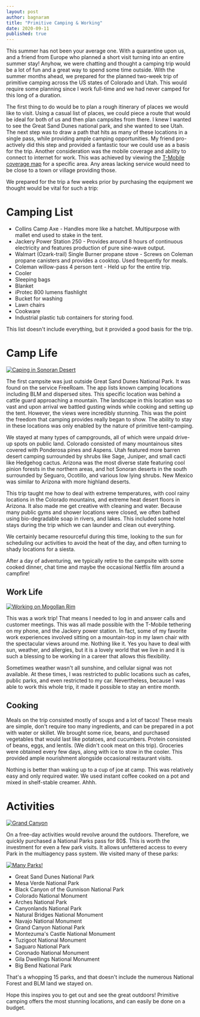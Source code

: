 ```yaml
---
layout: post
author: bagnaram
title: "Primitive Camping & Working"
date: 2020-09-11
published: true
---
```


This summer has not been your average one. With a quarantine upon us, and a 
friend from Europe who planned a short visit turning into an entire summer stay!
Anyhow, we were chatting and thought a camping trip would be a lot of fun and a
great way to spend some time outside. With the summer months ahead, we prepared
for the planned two-week trip of primitive camping across the US states of
Colorado and Utah. This would require some planning since I work full-time and
we had never camped for this long of a duration.

The first thing to do would be to plan a rough itinerary of places we would like
to visit. Using a casual list of places, we could piece a route that would be
ideal for both of us and then plan campsites from there. I knew I wanted to see
the Great Sand Dunes national park, and she wanted to see Utah. The next step
was to draw a path that hits as many of these locations in a single pass, while
providing ample camping opportunities. My friend pro-actively did this step and
provided a fantastic tour we could use as a basis for the trip. Another
consideration was the mobile coverage and ability to connect to internet for
work. This was achieved by viewing the [T-Mobile coverage
map](https://www.t-mobile.com/coverage/coverage-map) for a specific area. Any
areas lacking service would need to be close to a town or village providing
those.

We prepared for the trip a few weeks prior by purchasing the equipment we
thought would be vital for such a trip:

# Camping List

* Collins Camp Axe - Handles more like a hatchet. Multipurpose with mallet end
  used to stake in the tent.
* Jackery Power Station 250 - Provides around 8 hours of continuous electricity
  and features production of pure sine-wave output.
* Walmart (Ozark-trail) Single Burner propane stove - Screws on Coleman propane
  canisters and provides a cooktop. Used frequently for meals.
* Coleman willow-pass 4 person tent - Held up for the entire trip.
* Cooler
* Sleeping bags
* Blanket
* iProtec 800 lumens flashlight
* Bucket for washing
* Lawn chairs
* Cookware
* Industrial plastic tub containers for storing food.

This list doesn't include everything, but it provided a good basis for the trip.

# Camp Life

<a
href="https://lh3.googleusercontent.com/pw/ACtC-3f6jD-krnvDMzLQ_VRYAhwNfOirdWs_eiXwL7lQl29TCqVkugZPK7lDC-kn1EkfSFX8dEIbzGc39HjKvbWy4xfWio_53wNEsf6HC7d9qBXEMiY3eSSb8QzlKgV1WYBMnacDLm_Vr41-vi6DTpzv0ZuA=w1577-h888-no?authuser=0"><img
src="https://lh3.googleusercontent.com/pw/ACtC-3f6jD-krnvDMzLQ_VRYAhwNfOirdWs_eiXwL7lQl29TCqVkugZPK7lDC-kn1EkfSFX8dEIbzGc39HjKvbWy4xfWio_53wNEsf6HC7d9qBXEMiY3eSSb8QzlKgV1WYBMnacDLm_Vr41-vi6DTpzv0ZuA=w1577-h888-no?authuser=0"
alt="Caping in Sonoran Desert" class="inline"/></a>

The first campsite was just outside Great Sand Dunes National Park. It was found
on the service FreeRoam. The app lists known camping locations including BLM and
dispersed sites. This specific location was behind a cattle guard approaching a
mountain. The landscape in this location was so vast and upon arrival we battled
gusting winds while cooking and setting up the tent. However, the views were
incredibly stunning. This was the point the freedom that camping provides really
began to show. The ability to stay in these locations was only enabled by the
nature of primitive tent-camping.

We stayed at many types of campgrounds, all of which were unpaid drive-up spots
on public land. Colorado consisted of many mountainous sites covered with
Ponderosa pines and Aspens. Utah featured more barren desert camping surrounded
by shrubs like Sage, Juniper, and small cacti like Hedgehog cactus. Arizona was
the most diverse state featuring cool pinion forests in the northern areas, and
hot Sonoran deserts in the south surrounded by Seguaro, Ocotillo, and various
low lying shrubs. New Mexico was similar to Arizona with more highland deserts.

This trip taught me how to deal with extreme temperatures, with cool rainy
locations in the Colorado mountains, and extreme heat desert floors in Arizona.
It also made me get creative with cleaning and water. Because many public gyms
and shower locations were closed, we often bathed using bio-degradable soap in
rivers, and lakes. This included some hotel stays during the trip which we can
launder and clean out everything.

We certainly became resourceful during this time, looking to the sun for
scheduling our activities to avoid the heat of the day, and often turning to
shady locations for a siesta.

After a day of adventuring, we typically retire to the campsite with some cooked
dinner, chat time and maybe the occasional Netflix film around a campfire!

## Work Life

<a
href="https://lh3.googleusercontent.com/pw/ACtC-3dBoPkrYwFaugpt5ucNI-Np6UXkRvQ5eP1cF6ZqyowEVXZxGmQcjoTNh_xLDAJjdCRCaJGh6EtRBmUxHu0s3-hD8ev3MfAA34CbmgZOd-iwlMRo78M0JSNC_B8vw13A4kbtquMutiW0PY4G9KbGh7Jv=w1372-h888-no?authuser=0">
<img
src="https://lh3.googleusercontent.com/pw/ACtC-3dBoPkrYwFaugpt5ucNI-Np6UXkRvQ5eP1cF6ZqyowEVXZxGmQcjoTNh_xLDAJjdCRCaJGh6EtRBmUxHu0s3-hD8ev3MfAA34CbmgZOd-iwlMRo78M0JSNC_B8vw13A4kbtquMutiW0PY4G9KbGh7Jv=w1372-h888-no?authuser=0"
alt="Working on Mogollan Rim" class="inline"/></a>

This was a work trip! That means I needed to log in and answer calls and
customer meetings. This was all made possible with the T-Mobile tethering on my
phone, and the Jackery power station. In fact, some of my favorite work
experiences involved sitting on a mountain-top in my lawn chair with the
spectacular views around me. Nothing like it. Yes you have to deal with sun,
weather, and allergies, but it is a lovely world that we live in and it is such
a blessing to be working in a career that allows this flexibility.

Sometimes weather wasn't all sunshine, and cellular signal was not available. At
these times, I was restricted to public locations such as cafes, public parks,
and even restricted to my car. Nevertheless, because I was able to work this
whole trip, it made it possible to stay an entire month.

## Cooking

Meals on the trip consisted mostly of soups and a lot of tacos! These meals are
simple, don't require too many ingredients, and can be prepared in a pot with
water or skillet. We brought some rice, beans, and purchased vegetables that
would last like potatoes, and cucumbers. Protein consisted of beans, eggs, and
lentils. (We didn't cook meat on this trip). Groceries were obtained every few
days, along with ice to stow in the cooler. This provided ample nourishment
alongside occasional restaurant visits.

Nothing is better than waking up to a cup of joe at camp. This was relatively
easy and only required water. We used instant coffee cooked on a pot and mixed
in shelf-stable creamer. Ahhh.

# Activities

<a href="https://lh3.googleusercontent.com/pw/ACtC-3dPRTSpg0ybjjvVAHttHF85q2WoNi_KKCphJvFZ7znMk8wRouMzKBB6oDd_Ep9bW5av2ZJ30m599KAdKtXNuGhzv5uc_yi9FGcmC2rm9D0BxoW3T-cqMPltIPRIrDF-tAAfN0Z6Dk9LN84sGzUSvfyy=w1577-h888-no?authuser=0"><img
src="https://lh3.googleusercontent.com/pw/ACtC-3dPRTSpg0ybjjvVAHttHF85q2WoNi_KKCphJvFZ7znMk8wRouMzKBB6oDd_Ep9bW5av2ZJ30m599KAdKtXNuGhzv5uc_yi9FGcmC2rm9D0BxoW3T-cqMPltIPRIrDF-tAAfN0Z6Dk9LN84sGzUSvfyy=w1577-h888-no?authuser=0"
alt="Grand Canyon" class="inline"/></a>

On a free-day activities would revolve around the outdoors. Therefore, we
quickly purchased a National Parks pass for 80$. This is worth the investment
for even a few park visits. It allows unfettered access to every Park in the
multiagency pass system. We visited many of these parks:

<a href="https://lh3.googleusercontent.com/pw/ACtC-3ecDVutE1TBmjNGfYHHcS3yExqKE8Et8nnV1Ol4JEhQcKr869rYzPQDsM_Tr_0nYmx3yv7uoLBe1bLWjroHsPTwcHFH5bnO89SwKlBpa1MRKAgu7TjDl6WIxI9qSZ5oSsFWaEFXLBbyQt1s1W2vAWZB=w1510-h849-no?authuser=0"><img
src="https://lh3.googleusercontent.com/pw/ACtC-3ecDVutE1TBmjNGfYHHcS3yExqKE8Et8nnV1Ol4JEhQcKr869rYzPQDsM_Tr_0nYmx3yv7uoLBe1bLWjroHsPTwcHFH5bnO89SwKlBpa1MRKAgu7TjDl6WIxI9qSZ5oSsFWaEFXLBbyQt1s1W2vAWZB=w1510-h849-no?authuser=0"
alt="Many Parks!" class="inline"/></a>

* Great Sand Dunes National Park
* Mesa Verde National Park
* Black Canyon of the Gunnison National Park
* Colorado National Monument
* Arches National Park
* Canyonlands National Park
* Natural Bridges National Monument
* Navajo National Monument
* Grand Canyon National Park
* Montezuma's Castle National Monument
* Tuzigoot National Monument
* Saguaro National Park
* Coronado National Monument
* Gila Dwellings National Monument
* Big Bend National Park

That's a whopping 15 parks, and that doesn't include the numerous National
Forest and BLM land we stayed on.

Hope this inspires you to get out and see the great outdoors! Primitive camping
offers the most stunning locations, and can easily be done on a budget.
